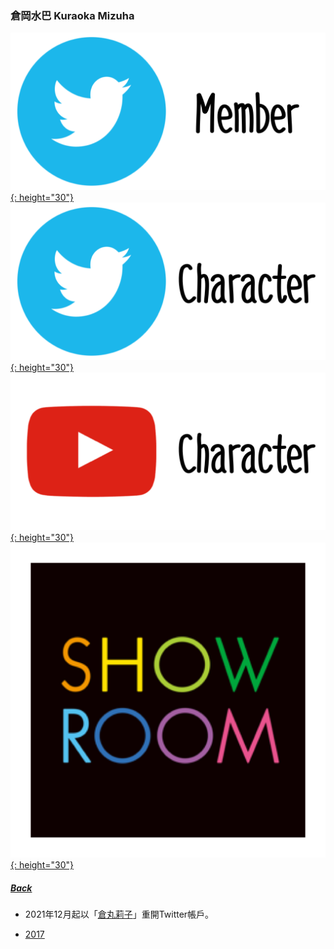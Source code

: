 ### 倉岡水巴 Kuraoka Mizuha 
[![twitter_@mizuha_227](../../../Img/Icon_Twitter_Mem.PNG){: height="30"}](https://twitter.com/mizuha_227) [![twitter_@_konomiyako](../../../Img/Icon_Twitter_Char.PNG){: height="30"}](https://twitter.com/_konomiyako) [![youtube](../../../Img/Icon_Youtube_Char.PNG){: height="30"}](https://www.youtube.com/channel/UCYhvWgtwFXu0YfdGjTOdkTQ) [![showroom_digital_idol_21](../../../Img/Icon_Showroom.PNG){: height="30"}](https://www.showroom-live.com/room/profile?room_id=87777) 
##### [Back](../../../readme.md)

* 2021年12月起以「<a target="_blank" rel="noreferrer noopener" href="https://twitter.com/kura_maru_maru">倉丸莉子</a>」重開Twitter帳戶。


- [2017](Mizuha2017.md)
